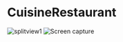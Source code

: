 # CuisineRestaurant
![splitview1](https://user-images.githubusercontent.com/63796776/190165120-334bea2a-f5fa-43be-965e-d53507b971ff.png)
![Screen capture](https://user-images.githubusercontent.com/63796776/190165211-a588a5ad-826e-447a-9f5b-9680f9421504.png)
